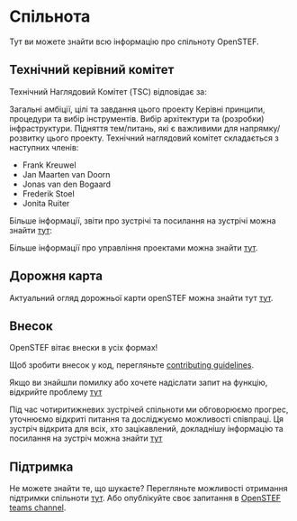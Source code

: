 # Спільнота

Тут ви можете знайти всю інформацію про спільноту OpenSTEF.

## Технічний керівний комітет

Технічний Наглядовий Комітет (TSC) відповідає за:

Загальні амбіції, цілі та завдання цього проекту Керівні принципи,
процедури та вибір інструментів. Вибір архітектури та (розробки)
інфраструктури. Підняття тем/питань, які є важливими для
напрямку/розвитку цього проекту. Технічний наглядовий комітет
складається з наступних членів:

-   Frank Kreuwel
-   Jan Maarten van Doorn
-   Jonas van den Bogaard
-   Frederik Stoel
-   Jonita Ruiter

Більше інформації, звіти про зустрічі та посилання на зустрічі можна
знайти
[тут](https://wiki.lfenergy.org/display/OS/OpenSTEF+Technical+Steering+Committee):

Більше інформації про управління проектами можна знайти
[тут](https://github.com/OpenSTEF/.github/blob/main/PROJECT_GOVERNANCE.md).

## Дорожня карта

Актуальний огляд дорожньої карти openSTEF можна знайти тут
[тут](https://wiki.lfenergy.org/display/OS/OpenSTEF+Roadmap).

## Внесок

OpenSTEF вітає внески в усіх формах!

Щоб зробити внесок у код, перегляньте [contributing
guidelines](https://github.com/OpenSTEF/.github/blob/main/CONTRIBUTING.md).

Якщо ви знайшли помилку або хочете надіслати запит на функцію, відкрийте
проблему [тут](https://github.com/OpenSTEF/openstef/issues)

Під час чотиритижневих зустрічей спільноти ми обговорюємо прогрес,
уточнюємо відкриті питання та досліджуємо можливості співпраці. Ця
зустріч відкрита для всіх, хто зацікавлений, докладнішу інформацію та
посилання на зустріч можна знайти
[тут](https://wiki.lfenergy.org/display/OS/Biweekly+Refinement)

## Підтримка

Не можете знайти те, що шукаєте? Перегляньте можливості отримання
підтримки спільноти
[тут](https://github.com/OpenSTEF/.github/blob/main/SUPPORT.md). Або
опублікуйте своє запитання в [OpenSTEF teams
channel](https://teams.microsoft.com/l/team/19%3ac08a513650524fc988afb296cd0358cc%40thread.tacv2/conversations?groupId=bfcb763a-3a97-4938-81d7-b14512aa537d&tenantId=697f104b-d7cb-48c8-ac9f-bd87105bafdc).
